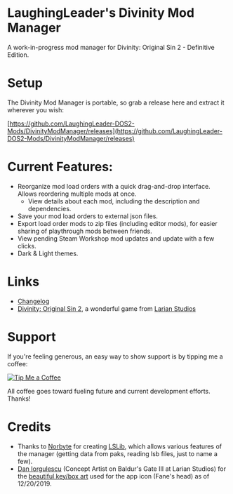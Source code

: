 LaughingLeader's Divinity Mod Manager
=======

A work-in-progress mod manager for Divinity: Original Sin 2 - Definitive Edition.

# Setup

The Divinity Mod Manager is portable, so grab a release here and extract it wherever you wish:

[https://github.com/LaughingLeader-DOS2-Mods/DivinityModManager/releases](https://github.com/LaughingLeader-DOS2-Mods/DivinityModManager/releases)

# Current Features:

* Reorganize mod load orders with a quick drag-and-drop interface. Allows reordering multiple mods at once.
  * View details about each mod, including the description and dependencies.
* Save your mod load orders to external json files.
* Export load order mods to zip files (including editor mods), for easier sharing of playthrough mods between friends.
* View pending Steam Workshop mod updates and update with a few clicks.
* Dark & Light themes.

# Links

* [Changelog](https://github.com/LaughingLeader-DOS2-Mods/DivinityModManager/wiki/Changelog)
* [Divinity: Original Sin 2](http://store.steampowered.com/app/435150/Divinity_Original_Sin_2/), a wonderful game from [Larian Studios](http://larian.com/)

# Support

If you're feeling generous, an easy way to show support is by tipping me a coffee:

[![Tip Me a Coffee](https://i.imgur.com/NkmwXff.png)](https://ko-fi.com/LaughingLeader)

All coffee goes toward fueling future and current development efforts. Thanks!

# Credits

* Thanks to [Norbyte](https://github.com/Norbyte) for creating [LSLib](https://github.com/Norbyte/lslib), which allows various features of the manager (getting data from paks, reading lsb files, just to name a few).
* [Dan Iorgulescu](https://www.artstation.com/daniorgulescu) (Concept Artist on Baldur's Gate III at Larian Studios) for the [beautiful key/box art](https://www.artstation.com/artwork/mV159) used for the app icon (Fane's head) as of 12/20/2019.
